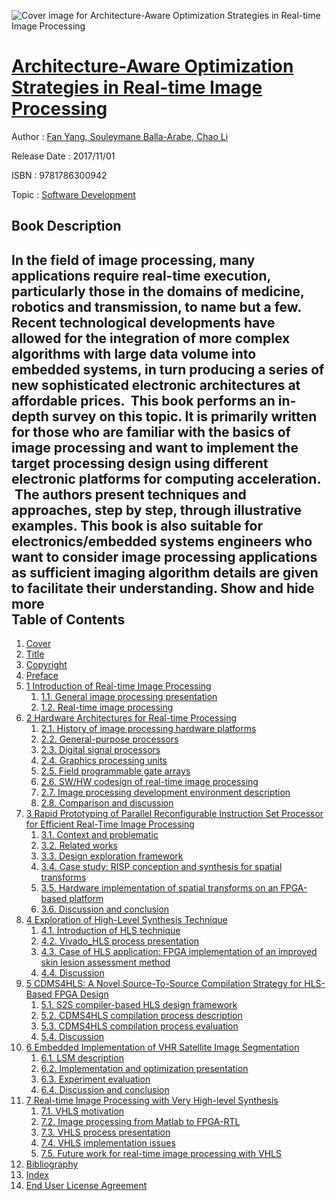 ![Cover image for Architecture-Aware Optimization Strategies in Real-time Image Processing](https://imgdetail.ebookreading.net/cover/cover/20200215/EB9781786300942.jpg)

[Architecture-Aware Optimization Strategies in Real-time Image Processing](https://ebookreading.net/view/book/Architecture-Aware+Optimization+Strategies+in+Real-time+Image+Processing-EB9781786300942_1.html "Architecture-Aware Optimization Strategies in Real-time Image Processing")
====================================================================================================================

Author : [Fan Yang](https://ebookreading.net/search/author/Fan+Yang),[ Souleymane Balla-Arabe](https://ebookreading.net/search/author/+Souleymane+Balla-Arabe),[ Chao Li](https://ebookreading.net/search/author/+Chao+Li)

Release Date : 2017/11/01

ISBN : 9781786300942

Topic : [Software Development](https://ebookreading.net/search/category/software-development)

Book Description
-----------------

 In the field of image processing, many applications require real-time execution, particularly those in the domains of medicine, robotics and transmission, to name but a few. Recent technological developments have allowed for the integration of more complex algorithms with large data volume into embedded systems, in turn producing a series of new sophisticated electronic architectures at affordable prices.  This book performs an in-depth survey on this topic. It is primarily written for those who are familiar with the basics of image processing and want to implement the target processing design using different electronic platforms for computing acceleration.  The authors present techniques and approaches, step by step, through illustrative examples. This book is also suitable for electronics/embedded systems engineers who want to consider image processing applications as sufficient imaging algorithm details are given to facilitate their understanding.
        Show and hide more                
Table of Contents
-----------------

1. [Cover](https://ebookreading.net/view/book/Architecture-Aware+Optimization+Strategies+in+Real-time+Image+Processing-EB9781786300942_1.html)
1. [Title](https://ebookreading.net/view/book/Architecture-Aware+Optimization+Strategies+in+Real-time+Image+Processing-EB9781786300942_3.html)
1. [Copyright](https://ebookreading.net/view/book/Architecture-Aware+Optimization+Strategies+in+Real-time+Image+Processing-EB9781786300942_4.html)
1. [Preface](https://ebookreading.net/view/book/Architecture-Aware+Optimization+Strategies+in+Real-time+Image+Processing-EB9781786300942_5.html#pre)
1. [1 Introduction of Real-time Image Processing](https://ebookreading.net/view/book/Architecture-Aware+Optimization+Strategies+in+Real-time+Image+Processing-EB9781786300942_6.html#c01)
    1. [1.1. General image processing presentation](https://ebookreading.net/view/book/Architecture-Aware+Optimization+Strategies+in+Real-time+Image+Processing-EB9781786300942_6.html#sec1-1)
    1. [1.2. Real-time image processing](https://ebookreading.net/view/book/Architecture-Aware+Optimization+Strategies+in+Real-time+Image+Processing-EB9781786300942_6.html#sec1-2)
1. [2 Hardware Architectures for Real-time Processing](https://ebookreading.net/view/book/Architecture-Aware+Optimization+Strategies+in+Real-time+Image+Processing-EB9781786300942_7.html#c02)
    1. [2.1. History of image processing hardware platforms](https://ebookreading.net/view/book/Architecture-Aware+Optimization+Strategies+in+Real-time+Image+Processing-EB9781786300942_7.html#sec2-1)
    1. [2.2. General-purpose processors](https://ebookreading.net/view/book/Architecture-Aware+Optimization+Strategies+in+Real-time+Image+Processing-EB9781786300942_7.html#sec2-2)
    1. [2.3. Digital signal processors](https://ebookreading.net/view/book/Architecture-Aware+Optimization+Strategies+in+Real-time+Image+Processing-EB9781786300942_7.html#sec2-3)
    1. [2.4. Graphics processing units](https://ebookreading.net/view/book/Architecture-Aware+Optimization+Strategies+in+Real-time+Image+Processing-EB9781786300942_7.html#sec2-4)
    1. [2.5. Field programmable gate arrays](https://ebookreading.net/view/book/Architecture-Aware+Optimization+Strategies+in+Real-time+Image+Processing-EB9781786300942_7.html#sec2-5)
    1. [2.6. SW/HW codesign of real-time image processing](https://ebookreading.net/view/book/Architecture-Aware+Optimization+Strategies+in+Real-time+Image+Processing-EB9781786300942_7.html#sec2-6)
    1. [2.7. Image processing development environment description](https://ebookreading.net/view/book/Architecture-Aware+Optimization+Strategies+in+Real-time+Image+Processing-EB9781786300942_7.html#sec2-7)
    1. [2.8. Comparison and discussion](https://ebookreading.net/view/book/Architecture-Aware+Optimization+Strategies+in+Real-time+Image+Processing-EB9781786300942_7.html#sec2-8)
1. [3 Rapid Prototyping of Parallel Reconfigurable Instruction Set Processor for Efficient Real-Time Image Processing](https://ebookreading.net/view/book/Architecture-Aware+Optimization+Strategies+in+Real-time+Image+Processing-EB9781786300942_8.html#c03)
    1. [3.1. Context and problematic](https://ebookreading.net/view/book/Architecture-Aware+Optimization+Strategies+in+Real-time+Image+Processing-EB9781786300942_8.html#sec3-1)
    1. [3.2. Related works](https://ebookreading.net/view/book/Architecture-Aware+Optimization+Strategies+in+Real-time+Image+Processing-EB9781786300942_8.html#sec3-2)
    1. [3.3. Design exploration framework](https://ebookreading.net/view/book/Architecture-Aware+Optimization+Strategies+in+Real-time+Image+Processing-EB9781786300942_8.html#sec3-3)
    1. [3.4. Case study: RISP conception and synthesis for spatial transforms](https://ebookreading.net/view/book/Architecture-Aware+Optimization+Strategies+in+Real-time+Image+Processing-EB9781786300942_8.html#sec3-4)
    1. [3.5. Hardware implementation of spatial transforms on an FPGA-based platform](https://ebookreading.net/view/book/Architecture-Aware+Optimization+Strategies+in+Real-time+Image+Processing-EB9781786300942_8.html#sec3-5)
    1. [3.6. Discussion and conclusion](https://ebookreading.net/view/book/Architecture-Aware+Optimization+Strategies+in+Real-time+Image+Processing-EB9781786300942_8.html#sec3-6)
1. [4 Exploration of High-Level Synthesis Technique](https://ebookreading.net/view/book/Architecture-Aware+Optimization+Strategies+in+Real-time+Image+Processing-EB9781786300942_9.html#c04)
    1. [4.1. Introduction of HLS technique](https://ebookreading.net/view/book/Architecture-Aware+Optimization+Strategies+in+Real-time+Image+Processing-EB9781786300942_9.html#sec4-1)
    1. [4.2. Vivado_HLS process presentation](https://ebookreading.net/view/book/Architecture-Aware+Optimization+Strategies+in+Real-time+Image+Processing-EB9781786300942_9.html#sec4-2)
    1. [4.3. Case of HLS application: FPGA implementation of an improved skin lesion assessment method](https://ebookreading.net/view/book/Architecture-Aware+Optimization+Strategies+in+Real-time+Image+Processing-EB9781786300942_9.html#sec4-2)
    1. [4.4. Discussion](https://ebookreading.net/view/book/Architecture-Aware+Optimization+Strategies+in+Real-time+Image+Processing-EB9781786300942_9.html#sec4-2)
1. [5 CDMS4HLS: A Novel Source-To-Source Compilation Strategy for HLS-Based FPGA Design](https://ebookreading.net/view/book/Architecture-Aware+Optimization+Strategies+in+Real-time+Image+Processing-EB9781786300942_10.html#c05)
    1. [5.1. S2S compiler-based HLS design framework](https://ebookreading.net/view/book/Architecture-Aware+Optimization+Strategies+in+Real-time+Image+Processing-EB9781786300942_10.html#sec5-1)
    1. [5.2. CDMS4HLS compilation process description](https://ebookreading.net/view/book/Architecture-Aware+Optimization+Strategies+in+Real-time+Image+Processing-EB9781786300942_10.html#sec5-2)
    1. [5.3. CDMS4HLS compilation process evaluation](https://ebookreading.net/view/book/Architecture-Aware+Optimization+Strategies+in+Real-time+Image+Processing-EB9781786300942_10.html#sec5-3)
    1. [5.4. Discussion](https://ebookreading.net/view/book/Architecture-Aware+Optimization+Strategies+in+Real-time+Image+Processing-EB9781786300942_10.html#sec5-4)
1. [6 Embedded Implementation of VHR Satellite Image Segmentation](https://ebookreading.net/view/book/Architecture-Aware+Optimization+Strategies+in+Real-time+Image+Processing-EB9781786300942_11.html#c06)
    1. [6.1. LSM description](https://ebookreading.net/view/book/Architecture-Aware+Optimization+Strategies+in+Real-time+Image+Processing-EB9781786300942_11.html#sec6-1)
    1. [6.2. Implementation and optimization presentation](https://ebookreading.net/view/book/Architecture-Aware+Optimization+Strategies+in+Real-time+Image+Processing-EB9781786300942_11.html#sec6-2)
    1. [6.3. Experiment evaluation](https://ebookreading.net/view/book/Architecture-Aware+Optimization+Strategies+in+Real-time+Image+Processing-EB9781786300942_11.html#sec6-3)
    1. [6.4. Discussion and conclusion](https://ebookreading.net/view/book/Architecture-Aware+Optimization+Strategies+in+Real-time+Image+Processing-EB9781786300942_11.html#sec6-4)
1. [7 Real-time Image Processing with Very High-level Synthesis](https://ebookreading.net/view/book/Architecture-Aware+Optimization+Strategies+in+Real-time+Image+Processing-EB9781786300942_12.html#c07)
    1. [7.1. VHLS motivation](https://ebookreading.net/view/book/Architecture-Aware+Optimization+Strategies+in+Real-time+Image+Processing-EB9781786300942_12.html#sec7-1)
    1. [7.2. Image processing from Matlab to FPGA-RTL](https://ebookreading.net/view/book/Architecture-Aware+Optimization+Strategies+in+Real-time+Image+Processing-EB9781786300942_12.html#sec7-2)
    1. [7.3. VHLS process presentation](https://ebookreading.net/view/book/Architecture-Aware+Optimization+Strategies+in+Real-time+Image+Processing-EB9781786300942_12.html#sec7-3)
    1. [7.4. VHLS implementation issues](https://ebookreading.net/view/book/Architecture-Aware+Optimization+Strategies+in+Real-time+Image+Processing-EB9781786300942_12.html#sec7-4)
    1. [7.5. Future work for real-time image processing with VHLS](https://ebookreading.net/view/book/Architecture-Aware+Optimization+Strategies+in+Real-time+Image+Processing-EB9781786300942_12.html#sec7-5)
1. [Bibliography](https://ebookreading.net/view/book/Architecture-Aware+Optimization+Strategies+in+Real-time+Image+Processing-EB9781786300942_13.html#bib)
1. [Index](https://ebookreading.net/view/book/Architecture-Aware+Optimization+Strategies+in+Real-time+Image+Processing-EB9781786300942_14.html#ind)
1. [End User License Agreement](https://ebookreading.net/view/book/Architecture-Aware+Optimization+Strategies+in+Real-time+Image+Processing-EB9781786300942_16.html)
